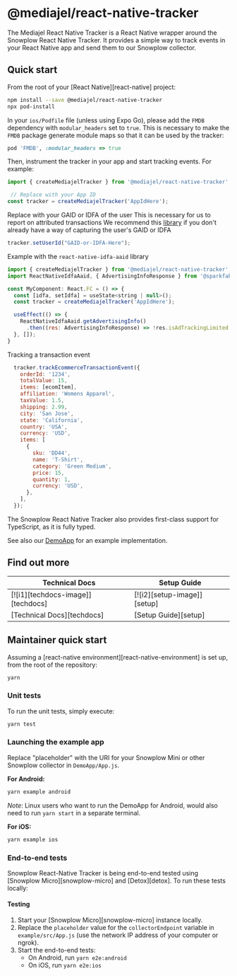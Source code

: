# @mediajel/react-native-tracker

The Mediajel React Native Tracker is a React Native wrapper around the Snowplow React Native Tracker. It provides a simple way to track events in your React Native app and send them to our Snowplow collector.

## Quick start

From the root of your [React Native][react-native] project:

```sh
npm install --save @mediajel/react-native-tracker
npx pod-install
```

In your `ios/Podfile` file (unless using Expo Go), please add the `FMDB` dependency with `modular_headers` set to `true`. This is necessary to make the `FMDB` package generate module maps so that it can be used by the tracker:

```rb
pod 'FMDB', :modular_headers => true
```


Then, instrument the tracker in your app and start tracking events. For example:

```javascript
import { createMediajelTracker } from '@mediajel/react-native-tracker';

 // Replace with your App ID
const tracker = createMediajelTracker('AppIdHere');
```

Replace with your GAID or IDFA of the user
This is necessary for us to report on attributed transactions
We recommend this [library](https://www.npmjs.com/package/@sparkfabrik/react-native-idfa-aaid)  if you don't already have a way of capturing the user's GAID or IDFA

```javascript
tracker.setUserId("GAID-or-IDFA-Here"); 
```

Example with the `react-native-idfa-aaid` library

```javascript
import { createMediajelTracker } from '@mediajel/react-native-tracker';
import ReactNativeIdfaAaid, { AdvertisingInfoResponse } from '@sparkfabrik/react-native-idfa-aaid';

const MyComponent: React.FC = () => {
  const [idfa, setIdfa] = useState<string | null>();
  const tracker = createMediajelTracker('AppIdHere');

  useEffect(() => {
    ReactNativeIdfaAaid.getAdvertisingInfo()
      .then((res: AdvertisingInfoResponse) => !res.isAdTrackingLimited && tracker.setUserId(res.id))
  }, []);
}
```

Tracking a transaction event
```javascript
  tracker.trackEcommerceTransactionEvent({
    orderId: '1234',
    totalValue: 15,
    items: [ecomItem],
    affiliation: 'Womens Apparel',
    taxValue: 1.5,
    shipping: 2.99,
    city: 'San Jose',
    state: 'California',
    country: 'USA',
    currency: 'USD',
    items: [
      {
        sku: 'DD44',
        name: 'T-Shirt',
        category: 'Green Medium',
        price: 15,
        quantity: 1,
        currency: 'USD',
      },
    ],
  });

```

The Snowplow React Native Tracker also provides first-class support for TypeScript, as it is fully typed.

See also our [DemoApp](example) for an example implementation.

## Find out more

| Technical Docs                    | Setup Guide                 |
|-----------------------------------|-----------------------------|
| [![i1][techdocs-image]][techdocs] | [![i2][setup-image]][setup] |
| [Technical Docs][techdocs]        | [Setup Guide][setup]        |

## Maintainer quick start

Assuming a [react-native environment][react-native-environment] is set up, from the root of the repository:

```bash
yarn
```

### Unit tests

To run the unit tests, simply execute:

```sh
yarn test
```

### Launching the example app

Replace "placeholder" with the URI for your Snowplow Mini or other Snowplow collector in `DemoApp/App.js`.

**For Android:**

```bash
yarn example android
```
_Note_: Linux users who want to run the DemoApp for Android, would also need to run `yarn start` in a separate terminal.

**For iOS:**

```bash
yarn example ios
```

### End-to-end tests

Snowplow React-Native Tracker is being end-to-end tested using [Snowplow Micro][snowplow-micro] and [Detox][detox]. To run these tests locally:

#### Testing

1. Start your [Snowplow Micro][snowplow-micro] instance locally.
2. Replace the `placeholder` value for the `collectorEndpoint` variable in `example/src/App.js` (use the network IP address of your computer or ngrok).
3. Start the end-to-end tests:
   * On Android, run `yarn e2e:android`
   * On iOS, run `yarn e2e:ios`

